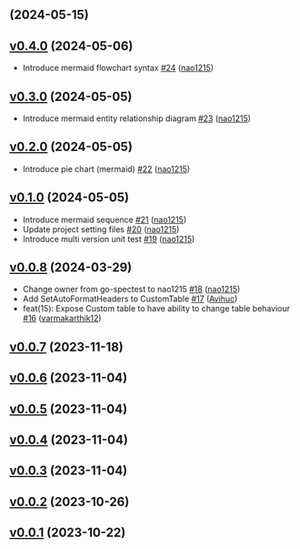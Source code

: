 ## [](https://github.com/nao1215/markdown/compare/v0.4.0...) (2024-05-15)


## [v0.4.0](https://github.com/nao1215/markdown/compare/v0.3.0...v0.4.0) (2024-05-06)

* Introduce mermaid flowchart syntax [#24](https://github.com/nao1215/markdown/pull/24) ([nao1215](https://github.com/nao1215))

## [v0.3.0](https://github.com/nao1215/markdown/compare/v0.2.0...v0.3.0) (2024-05-05)

* Introduce mermaid entity relationship diagram [#23](https://github.com/nao1215/markdown/pull/23) ([nao1215](https://github.com/nao1215))

## [v0.2.0](https://github.com/nao1215/markdown/compare/v0.1.0...v0.2.0) (2024-05-05)

* Introduce pie chart (mermaid) [#22](https://github.com/nao1215/markdown/pull/22) ([nao1215](https://github.com/nao1215))

## [v0.1.0](https://github.com/nao1215/markdown/compare/v0.0.8...v0.1.0) (2024-05-05)

* Introduce mermaid sequence [#21](https://github.com/nao1215/markdown/pull/21) ([nao1215](https://github.com/nao1215))
* Update project setting files [#20](https://github.com/nao1215/markdown/pull/20) ([nao1215](https://github.com/nao1215))
* Introduce multi version unit test [#19](https://github.com/nao1215/markdown/pull/19) ([nao1215](https://github.com/nao1215))

## [v0.0.8](https://github.com/nao1215/markdown/compare/v0.0.7...v0.0.8) (2024-03-29)

* Change owner from go-spectest to nao1215 [#18](https://github.com/nao1215/markdown/pull/18) ([nao1215](https://github.com/nao1215))
* Add SetAutoFormatHeaders to CustomTable [#17](https://github.com/nao1215/markdown/pull/17) ([Avihuc](https://github.com/Avihuc))
* feat(15): Expose Custom table to have ability to change table behaviour [#16](https://github.com/nao1215/markdown/pull/16) ([varmakarthik12](https://github.com/varmakarthik12))

## [v0.0.7](https://github.com/nao1215/markdown/compare/v0.0.6...v0.0.7) (2023-11-18)


## [v0.0.6](https://github.com/nao1215/markdown/compare/v0.0.5...v0.0.6) (2023-11-04)


## [v0.0.5](https://github.com/nao1215/markdown/compare/v0.0.4...v0.0.5) (2023-11-04)


## [v0.0.4](https://github.com/nao1215/markdown/compare/v0.0.3...v0.0.4) (2023-11-04)


## [v0.0.3](https://github.com/nao1215/markdown/compare/v0.0.2...v0.0.3) (2023-11-04)


## [v0.0.2](https://github.com/nao1215/markdown/compare/v0.0.1...v0.0.2) (2023-10-26)


## [v0.0.1](https://github.com/nao1215/markdown/compare/f79596a1a1e4...v0.0.1) (2023-10-22)

